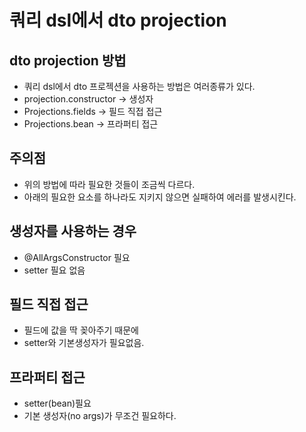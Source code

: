 # 쿼리 dsl에서 dto projection

## dto projection 방법
* 쿼리 dsl에서 dto 프로젝션을 사용하는 방법은 여러종류가 있다.
* projection.constructor -> 생성자
* Projections.fields -> 필드 직접 접근
* Projections.bean -> 프라퍼티 접근

## 주의점
* 위의 방법에 따라 필요한 것들이 조금씩 다르다.
* 아래의 필요한 요소를 하나라도 지키지 않으면 실패하여 에러를 발생시킨다.

## 생성자를 사용하는 경우
* @AllArgsConstructor 필요
* setter 필요 없음

## 필드 직접 접근
* 필드에 값을 딱 꽂아주기 때문에 
* setter와 기본생성자가 필요없음.

## 프라퍼티 접근
* setter(bean)필요
* 기본 생성자(no args)가 무조건 필요하다.